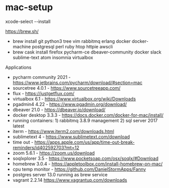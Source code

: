 # mac-setup

xcode-select --install

https://brew.sh/
- brew install git python3 tree vim rabbitmq erlang docker docker-machine postgresql perl ruby htop httpie awscli
- brew cask install firefox pycharm-ce dbeaver-community docker slack sublime-text atom insomnia virtualbox

Applications
- pycharm community 2021 - https://www.jetbrains.com/pycharm/download/#section=mac
- sourcetree 4.0.1 - https://www.sourcetreeapp.com/
- flux - https://justgetflux.com/
- virtualbox 6.1 - https://www.virtualbox.org/wiki/Downloads
- pgadmin4 4.22 - https://www.pgadmin.org/download/
- dbeaver 21.0 - https://dbeaver.io/download/
- docker desktop 3.3.3 - https://docs.docker.com/docker-for-mac/install/
- running containers: 1) rabbitmq 3.8.9 management 2) sql server 2017 latest   
- iterm - https://www.iterm2.com/downloads.html
- sublimetext 4 - https://www.sublimetext.com/download
- time out - https://apps.apple.com/us/app/time-out-break-reminders/id402592703?mt=12
- zoom 5.6.1 - https://zoom.us/download
- soqlxplorer 3.5 - https://www.pocketsoap.com/osx/soqlx/#Download
- homebrew 3.0.4 - https://appletoolbox.com/install-homebrew-on-mac/
- cpu temp monitor - https://github.com/DanielStormApps/Fanny
- postgres server 13.0 running as brew service
- vagrant 2.2.14 https://www.vagrantup.com/downloads
